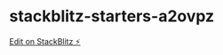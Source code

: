 # stackblitz-starters-a2ovpz

[Edit on StackBlitz ⚡️](https://stackblitz.com/edit/stackblitz-starters-a2ovpz)